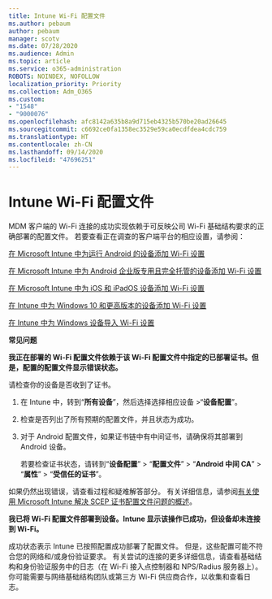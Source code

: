 ```yaml
---
title: Intune Wi-Fi 配置文件
ms.author: pebaum
author: pebaum
manager: scotv
ms.date: 07/28/2020
ms.audience: Admin
ms.topic: article
ms.service: o365-administration
ROBOTS: NOINDEX, NOFOLLOW
localization_priority: Priority
ms.collection: Adm_O365
ms.custom:
- "1548"
- "9000076"
ms.openlocfilehash: afc8142a635b8a9d715eb4325b570be20ad26645
ms.sourcegitcommit: c6692ce0fa1358ec3529e59ca0ecdfdea4cdc759
ms.translationtype: HT
ms.contentlocale: zh-CN
ms.lasthandoff: 09/14/2020
ms.locfileid: "47696251"
---
```

# <a name="intune-wi-fi-profiles"></a>Intune Wi-Fi 配置文件

MDM 客户端的 Wi-Fi 连接的成功实现依赖于可反映公司 Wi-Fi 基础结构要求的正确部署的配置文件。 若要查看正在调查的客户端平台的相应设置，请参阅： 

[在 Microsoft Intune 中为运行 Android 的设备添加 Wi-Fi 设置](https://docs.microsoft.com/intune/wi-fi-settings-android)

[在 Microsoft Intune 中为 Android 企业版专用且完全托管的设备添加 Wi-Fi 设置](https://docs.microsoft.com/intune/wi-fi-settings-android-enterprise)

[在 Microsoft Intune 中为 iOS 和 iPadOS 设备添加 Wi-Fi 设置](https://docs.microsoft.com/intune/wi-fi-settings-ios)

[在 Intune 中为 Windows 10 和更高版本的设备添加 Wi-Fi 设置](https://docs.microsoft.com/intune/wi-fi-settings-windows)

[在 Intune 中为 Windows 设备导入 Wi-Fi 设置](https://docs.microsoft.com/intune/wi-fi-settings-import-windows-8-1)

**常见问题**

**我正在部署的 Wi-Fi 配置文件依赖于该 Wi-Fi 配置文件中指定的已部署证书。但是，配置的配置文件显示错误状态。**

请检查你的设备是否收到了证书。

1. 在 Intune 中，转到“**所有设备**”，然后选择选择相应设备 >“**设备配置**”。

2. 检查是否列出了所有预期的配置文件，并且状态为成功。

3. 对于 Android 配置文件，如果证书链中有中间证书，请确保将其部署到 Android 设备。

    若要检查证书状态，请转到“**设备配置**” > “**配置文件**” > “**Android 中间 CA**” > “**属性**” > “**受信任的证书**”。

如果仍然出现错误，请查看过程和疑难解答部分。 有关详细信息，请参阅[有关使用 Microsoft Intune 解决 SCEP 证书配置文件问题的概述](https://support.microsoft.com/help/4457481/troubleshooting-scep-certificate-profile-deployment-in-intune)。

**我已将 Wi-Fi 配置文件部署到设备。Intune 显示该操作已成功，但设备却未连接到 Wi-Fi。**

成功状态表示 Intune 已按照配置成功部署了配置文件。 但是，这些配置可能不符合您的网络和/或身份验证要求。 有关尝试的连接的更多详细信息，请查看基础结构和身份验证服务中的日志（在 Wi-Fi 接入点控制器和 NPS/Radius 服务器上）。 你可能需要与网络基础结构团队或第三方 Wi-Fi 供应商合作，以收集和查看日志。